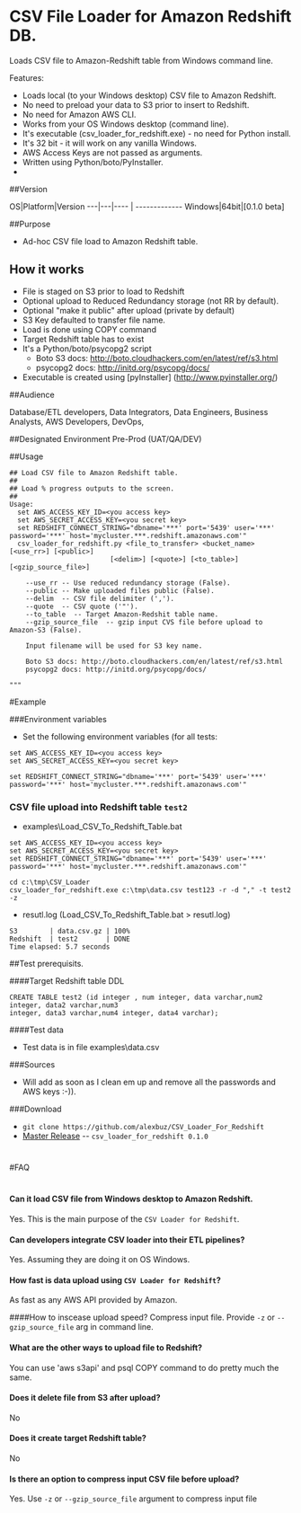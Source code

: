 # CSV File Loader for Amazon Redshift DB.
Loads CSV file to Amazon-Redshift table from Windows command line.

Features:
 - Loads local (to your Windows desktop) CSV file to Amazon Redshift.
 - No need to preload your data to S3 prior to insert to Redshift.
 - No need for Amazon AWS CLI.
 - Works from your OS Windows desktop (command line).
 - It's executable (csv_loader_for_redshift.exe)  - no need for Python install.
 - It's 32 bit - it will work on any vanilla Windows.
 - AWS Access Keys are not passed as arguments. 
 - Written using Python/boto/PyInstaller.
 - 

##Version

OS|Platform|Version 
---|---|---- | -------------
Windows|64bit|[0.1.0 beta]

##Purpose

- Ad-hoc CSV file load to Amazon Redshift table.

## How it works
- File is staged on S3 prior to load to Redshift
- Optional upload to Reduced Redundancy storage (not RR by default).
- Optional "make it public" after upload (private by default)
- S3 Key defaulted to transfer file name.
- Load is done using COPY command
- Target Redshift table has to exist
- It's a Python/boto/psycopg2 script
	* Boto S3 docs: http://boto.cloudhackers.com/en/latest/ref/s3.html
	* psycopg2 docs: http://initd.org/psycopg/docs/
- Executable is created using [pyInstaller] (http://www.pyinstaller.org/)

##Audience

Database/ETL developers, Data Integrators, Data Engineers, Business Analysts, AWS Developers, DevOps, 

##Designated Environment
Pre-Prod (UAT/QA/DEV)

##Usage

```
## Load CSV file to Amazon Redshift table.
##
## Load % progress outputs to the screen.
##
Usage:  
  set AWS_ACCESS_KEY_ID=<you access key>
  set AWS_SECRET_ACCESS_KEY=<you secret key>
  set REDSHIFT_CONNECT_STRING="dbname='***' port='5439' user='***' password='***' host='mycluster.***.redshift.amazonaws.com'"  
  csv_loader_for_redshift.py <file_to_transfer> <bucket_name> [<use_rr>] [<public>]
						 [<delim>] [<quote>] [<to_table>] [<gzip_source_file>]
	
	--use_rr -- Use reduced redundancy storage (False).
	--public -- Make uploaded files public (False).
	--delim  -- CSV file delimiter (',').
	--quote  -- CSV quote ('"').
	--to_table  -- Target Amazon-Redshit table name.
	--gzip_source_file  -- gzip input CVS file before upload to Amazon-S3 (False).
	
	Input filename will be used for S3 key name.
	
	Boto S3 docs: http://boto.cloudhackers.com/en/latest/ref/s3.html
	psycopg2 docs: http://initd.org/psycopg/docs/
	
"""

```
#Example


###Environment variables

* Set the following environment variables (for all tests:

```
set AWS_ACCESS_KEY_ID=<you access key>
set AWS_SECRET_ACCESS_KEY=<you secret key>

set REDSHIFT_CONNECT_STRING="dbname='***' port='5439' user='***' password='***' host='mycluster.***.redshift.amazonaws.com'"  
```

### CSV file upload into Redshift table `test2`


* examples\Load_CSV_To_Redshift_Table.bat
```
set AWS_ACCESS_KEY_ID=<you access key>
set AWS_SECRET_ACCESS_KEY=<you secret key>
set REDSHIFT_CONNECT_STRING="dbname='***' port='5439' user='***' password='***' host='mycluster.***.redshift.amazonaws.com'"  
  
cd c:\tmp\CSV_Loader
csv_loader_for_redshift.exe c:\tmp\data.csv test123 -r -d "," -t test2 -z

```
* resutl.log (Load_CSV_To_Redshift_Table.bat > resutl.log)
```
S3        | data.csv.gz | 100%
Redshift  | test2       | DONE
Time elapsed: 5.7 seconds

```
##Test prerequisits.

####Target Redshift table DDL

```
CREATE TABLE test2 (id integer , num integer, data varchar,num2 integer, data2 varchar,num3 
integer, data3 varchar,num4 integer, data4 varchar);

```

####Test data
* Test data is in file examples\data.csv

###Sources
* Will add as soon as I clean em up and remove all the passwords and AWS keys :-)).

###Download
* `git clone https://github.com/alexbuz/CSV_Loader_For_Redshift`
* [Master Release](https://github.com/alexbuz/CSV_Loader_For_Redshift/archive/master.zip) -- `csv_loader_for_redshift 0.1.0`



#   
#FAQ
#  
#### Can it load CSV file from Windows desktop to Amazon Redshift.
Yes. This is the main purpose of the `CSV Loader for Redshift`.

#### Can developers integrate CSV loader into their ETL pipelines?
Yes. Assuming they are doing it on OS Windows.

#### How fast is data upload using `CSV Loader for Redshift`?
As fast as any AWS API provided by Amazon.

####How to inscease upload speed?
Compress input file. Provide `-z` or `--gzip_source_file` arg in command line.

#### What are the other ways to upload file to Redshift?
You can use 'aws s3api' and psql COPY command to do pretty much the same.


#### Does it delete file from S3 after upload?
No

#### Does it create target Redshift table?
No

#### Is there an option to compress input CSV file before upload?
Yes. Use `-z` or `--gzip_source_file` argument to compress input file





